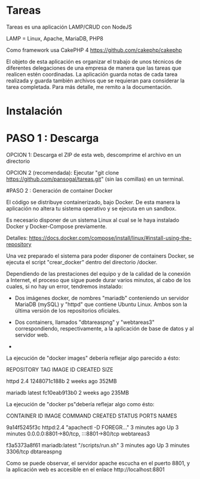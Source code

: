 # Tareas

Tareas es una aplicación LAMP/CRUD con NodeJS

LAMP = Linux, Apache, MariaDB, PHP8

Como framework usa CakePHP 4 https://github.com/cakephp/cakephp

El objeto de esta aplicación es organizar el trabajo de unos técnicos de diferentes delegaciones de una empresa de manera que las tareas que realicen estén coordinadas. 
La aplicación guarda notas de cada tarea realizada y guarda también archivos que se requieran para considerar la tarea completada. 
Para más detalle, me remito a la documentación. 

# Instalación

# PASO 1 : Descarga

OPCION 1: Descarga el ZIP de esta web, descomprime el archivo en un directorio

OPCION 2 (recomendada): Ejecutar "git clone https://github.com/pansogal/tareas.git" (sin las comillas) en un terminal.


#PASO 2 : Generación de container Docker 

El código se distribuye containerizado, bajo Docker. De esta manera la aplicación no altera tu sistema operativo y se ejecuta en un sandbox.

Es necesario disponer de un sistema Linux al cual se le haya instalado Docker y Docker-Compose previamente. 

Detalles: https://docs.docker.com/compose/install/linux/#install-using-the-repository


Una vez preparado el sistema para poder disponer de containers Docker, se ejecuta el script "crear_docker" dentro del directorio /docker.

Dependiendo de las prestaciones del equipo y de la calidad de la conexión a Internet, el proceso que sigue puede durar varios minutos, al cabo de los cuales, si no hay un error, tendremos instalado: 

- Dos imágenes docker, de nombres "mariadb" conteniendo un servidor MariaDB (mySQL) y "httpd" que contiene Ubuntu Linux. Ambos son la última versión de los repositorios oficiales.

- Dos containers, llamados "dbtareaspng" y "webtareas3" correspondiendo, respectivamente, a la aplicación de base de datos y al servidor web.
- 

La ejecución de "docker images" debería reflejar algo parecido a ésto:


REPOSITORY                   TAG       IMAGE ID       CREATED         SIZE

httpd                        2.4       1248071c188b   2 weeks ago     352MB

mariadb                      latest    fc10eab913b0   2 weeks ago     235MB


La ejecución de "docker ps"debería reflejar algo como ésto:

CONTAINER ID   IMAGE            COMMAND                  CREATED         STATUS         PORTS                                   NAMES

9a14f5245f3c   httpd:2.4        "apachectl -D FOREGR…"   3 minutes ago   Up 3 minutes   0.0.0.0:8801->80/tcp, :::8801->80/tcp   webtareas3

f3a5373a8f61   mariadb:latest   "/scripts/run.sh"        3 minutes ago   Up 3 minutes   3306/tcp                                dbtareaspng


Como se puede observar, el servidor apache escucha en el puerto 8801, y la aplicación web es accesible en el enlace http://localhost:8801



